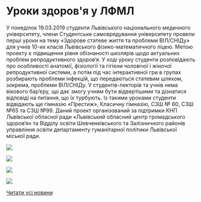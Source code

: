 # Уроки здоров&#39;я у ЛФМЛ

У понеділок 19.03.2019 студенти Львівського національного медичного університету, члени Студентське самоврядування університету провели перші уроки на тему «Здорове статеве життя та проблеми ВІЛ/СНІДу» для учнів 10-их класів Львівського фізико-математичного ліцею.
Метою проекту є підвищення рівня обізнаності школярів щодо актуальних проблем репродуктивного здоров‘я.
У ході уроку студенти розповідають про особливості анатомії, фізіології та гігієни чоловічої і жіночої репродуктивної системи, а потім під час інтерактивної гри в групах розбирають проблеми інфекцій, що передаються статевим шляхом, зокрема, проблеми ВІЛ/СНІДу.
У студентів-лекторів та учнів нема вікового бар’єру, що дає змогу учням бути відвертішими та дізнатися відповіді на питання, що їх турбують.
Із такими уроками студенти відвідають ще гімназію «Престиж», Класичну гімназію, СЗШ № 60, СЗШ №65 та СЗШ №99.
Даний проект організований за підтримки КНП Львівської обласної ради «Львівський обласний центр громадського здоров‘я» та Відділу освіти Шевченківського та Залізничного районів управління освіти департаменту гуманітарної політики Львівської міської ради.

![](/images/blog/уроки-здоровя-у-лфмл/1.jpg)

![](/images/blog/уроки-здоровя-у-лфмл/2.jpg)

![](/images/blog/уроки-здоровя-у-лфмл/3.jpg)

![](/images/blog/уроки-здоровя-у-лфмл/4.jpg)

[Читати усі новини](/news)
